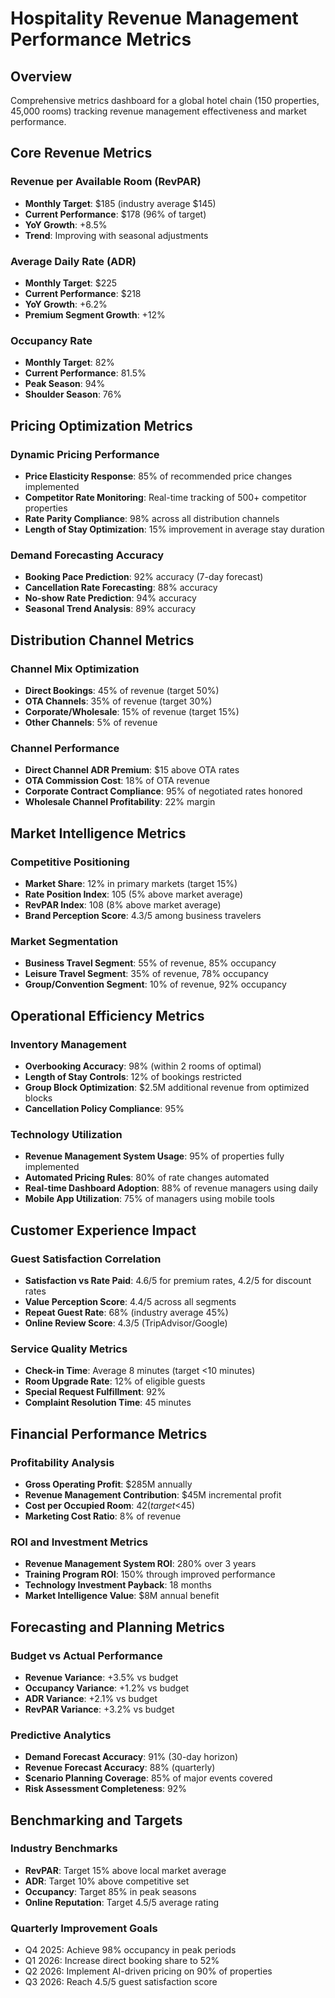 # Hospitality Revenue Management Performance Metrics

## Overview
Comprehensive metrics dashboard for a global hotel chain (150 properties, 45,000 rooms) tracking revenue management effectiveness and market performance.

## Core Revenue Metrics

### Revenue per Available Room (RevPAR)
- **Monthly Target**: $185 (industry average $145)
- **Current Performance**: $178 (96% of target)
- **YoY Growth**: +8.5%
- **Trend**: Improving with seasonal adjustments

### Average Daily Rate (ADR)
- **Monthly Target**: $225
- **Current Performance**: $218
- **YoY Growth**: +6.2%
- **Premium Segment Growth**: +12%

### Occupancy Rate
- **Monthly Target**: 82%
- **Current Performance**: 81.5%
- **Peak Season**: 94%
- **Shoulder Season**: 76%

## Pricing Optimization Metrics

### Dynamic Pricing Performance
- **Price Elasticity Response**: 85% of recommended price changes implemented
- **Competitor Rate Monitoring**: Real-time tracking of 500+ competitor properties
- **Rate Parity Compliance**: 98% across all distribution channels
- **Length of Stay Optimization**: 15% improvement in average stay duration

### Demand Forecasting Accuracy
- **Booking Pace Prediction**: 92% accuracy (7-day forecast)
- **Cancellation Rate Forecasting**: 88% accuracy
- **No-show Rate Prediction**: 94% accuracy
- **Seasonal Trend Analysis**: 89% accuracy

## Distribution Channel Metrics

### Channel Mix Optimization
- **Direct Bookings**: 45% of revenue (target 50%)
- **OTA Channels**: 35% of revenue (target 30%)
- **Corporate/Wholesale**: 15% of revenue (target 15%)
- **Other Channels**: 5% of revenue

### Channel Performance
- **Direct Channel ADR Premium**: $15 above OTA rates
- **OTA Commission Cost**: 18% of OTA revenue
- **Corporate Contract Compliance**: 95% of negotiated rates honored
- **Wholesale Channel Profitability**: 22% margin

## Market Intelligence Metrics

### Competitive Positioning
- **Market Share**: 12% in primary markets (target 15%)
- **Rate Position Index**: 105 (5% above market average)
- **RevPAR Index**: 108 (8% above market average)
- **Brand Perception Score**: 4.3/5 among business travelers

### Market Segmentation
- **Business Travel Segment**: 55% of revenue, 85% occupancy
- **Leisure Travel Segment**: 35% of revenue, 78% occupancy
- **Group/Convention Segment**: 10% of revenue, 92% occupancy

## Operational Efficiency Metrics

### Inventory Management
- **Overbooking Accuracy**: 98% (within 2 rooms of optimal)
- **Length of Stay Controls**: 12% of bookings restricted
- **Group Block Optimization**: $2.5M additional revenue from optimized blocks
- **Cancellation Policy Compliance**: 95%

### Technology Utilization
- **Revenue Management System Usage**: 95% of properties fully implemented
- **Automated Pricing Rules**: 80% of rate changes automated
- **Real-time Dashboard Adoption**: 88% of revenue managers using daily
- **Mobile App Utilization**: 75% of managers using mobile tools

## Customer Experience Impact

### Guest Satisfaction Correlation
- **Satisfaction vs Rate Paid**: 4.6/5 for premium rates, 4.2/5 for discount rates
- **Value Perception Score**: 4.4/5 across all segments
- **Repeat Guest Rate**: 68% (industry average 45%)
- **Online Review Score**: 4.3/5 (TripAdvisor/Google)

### Service Quality Metrics
- **Check-in Time**: Average 8 minutes (target <10 minutes)
- **Room Upgrade Rate**: 12% of eligible guests
- **Special Request Fulfillment**: 92%
- **Complaint Resolution Time**: 45 minutes

## Financial Performance Metrics

### Profitability Analysis
- **Gross Operating Profit**: $285M annually
- **Revenue Management Contribution**: $45M incremental profit
- **Cost per Occupied Room**: $42 (target <$45)
- **Marketing Cost Ratio**: 8% of revenue

### ROI and Investment Metrics
- **Revenue Management System ROI**: 280% over 3 years
- **Training Program ROI**: 150% through improved performance
- **Technology Investment Payback**: 18 months
- **Market Intelligence Value**: $8M annual benefit

## Forecasting and Planning Metrics

### Budget vs Actual Performance
- **Revenue Variance**: +3.5% vs budget
- **Occupancy Variance**: +1.2% vs budget
- **ADR Variance**: +2.1% vs budget
- **RevPAR Variance**: +3.2% vs budget

### Predictive Analytics
- **Demand Forecast Accuracy**: 91% (30-day horizon)
- **Revenue Forecast Accuracy**: 88% (quarterly)
- **Scenario Planning Coverage**: 85% of major events covered
- **Risk Assessment Completeness**: 92%

## Benchmarking and Targets

### Industry Benchmarks
- **RevPAR**: Target 15% above local market average
- **ADR**: Target 10% above competitive set
- **Occupancy**: Target 85% in peak seasons
- **Online Reputation**: Target 4.5/5 average rating

### Quarterly Improvement Goals
- Q4 2025: Achieve 98% occupancy in peak periods
- Q1 2026: Increase direct booking share to 52%
- Q2 2026: Implement AI-driven pricing on 90% of properties
- Q3 2026: Reach 4.5/5 guest satisfaction score